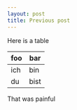 ```yaml
---
layout: post
title: Previous post
---
```



Here is a table

| foo | bar | 
| --- | --- |
| ich | bin |
| du | bist |

That was painful

